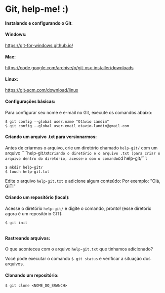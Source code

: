 # Git, help-me! :)

#### Instalando e configurando o Git:

#### Windows:
https://git-for-windows.github.io/

#### Mac:
https://code.google.com/archive/p/git-osx-installer/downloads

#### Linux: 
https://git-scm.com/download/linux

#### Configurações básicas:

Para configurar seu nome e e-mail no Git, execute os comandos abaixo:

```
$ git config --global user.name "Otávio Landim"
$ git config --global user.email otavio.landim@gmail.com

```
#### Criando um arquivo .txt para versionarmos:

Antes de criarmos o arquivo, crie um diretório chamado ```help-git/``` com um arquivo ````help-git.txt```
Criando o diretório e o arquivo .txt (para criar o arquivo dentro do diretório, acesse-o com o comando ```cd help-git/```:

```
$ mkdir help-git/
$ touch help-git.txt

```
Edite o arquivo ```help-git.txt``` e adicione algum conteúdo:
Por exemplo: "Olá, GIT!"

#### Criando um repositório (local):

Acesse o diretório ```help-git/``` e digite o comando, pronto! (esse diretório agora é um repositório GIT):

```
$ git init
 
```

#### Rastreando arquivos:

O que aconteceu com o arquivo ```help-git.txt``` que tinhamos adicionado?

Você pode executar o comando ```$ git status``` e verificar a situação dos arquivos.

#### Clonando um repositório:
 
```
$ git clone <NOME_DO_BRANCH>

```
